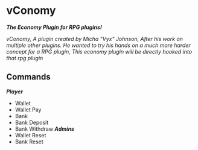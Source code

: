 # vConomy

_**The Economy Plugin for RPG plugins!**_

_vConomy, A plugin created by Micha "Vyx" Johnson, After his work on multiple other plugins._
_He wanted to try his hands on a much more harder concept for a RPG plugin, This economy plugin will be directly hooked into that rpg plugin_

## Commands

_**Player**_
* Wallet
* Wallet Pay
* Bank
* Bank Deposit
* Bank Withdraw
_**Admins**_
* Wallet Reset <name>
* Bank Reset <name>